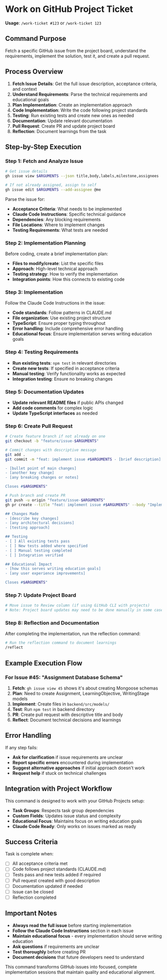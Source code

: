 # Work on GitHub Project Ticket

**Usage**: `/work-ticket #123` or `/work-ticket 123`

## Command Purpose
Fetch a specific GitHub issue from the project board, understand the requirements, implement the solution, test it, and create a pull request.

## Process Overview
1. **Fetch Issue Details**: Get the full issue description, acceptance criteria, and context
2. **Understand Requirements**: Parse the technical requirements and educational goals
3. **Plan Implementation**: Create an implementation approach
4. **Code Implementation**: Write the code following project standards
5. **Testing**: Run existing tests and create new ones as needed
6. **Documentation**: Update relevant documentation
7. **Pull Request**: Create PR and update project board
8. **Reflection**: Document learnings from the task

## Step-by-Step Execution

### Step 1: Fetch and Analyze Issue
```bash
# Get issue details
gh issue view $ARGUMENTS --json title,body,labels,milestone,assignees

# If not already assigned, assign to self
gh issue edit $ARGUMENTS --add-assignee @me
```

Parse the issue for:
- **Acceptance Criteria**: What needs to be implemented
- **Claude Code Instructions**: Specific technical guidance
- **Dependencies**: Any blocking requirements
- **File Locations**: Where to implement changes
- **Testing Requirements**: What tests are needed

### Step 2: Implementation Planning
Before coding, create a brief implementation plan:
- **Files to modify/create**: List the specific files
- **Approach**: High-level technical approach
- **Testing strategy**: How to verify the implementation
- **Integration points**: How this connects to existing code

### Step 3: Implementation
Follow the Claude Code Instructions in the issue:
- **Code standards**: Follow patterns in CLAUDE.md
- **File organization**: Use existing project structure
- **TypeScript**: Ensure proper typing throughout
- **Error handling**: Include comprehensive error handling
- **Educational focus**: Ensure implementation serves writing education goals

### Step 4: Testing Requirements
- **Run existing tests**: `npm test` in relevant directories
- **Create new tests**: If specified in acceptance criteria
- **Manual testing**: Verify functionality works as expected
- **Integration testing**: Ensure no breaking changes

### Step 5: Documentation Updates
- **Update relevant README files** if public APIs changed
- **Add code comments** for complex logic
- **Update TypeScript interfaces** as needed

### Step 6: Create Pull Request
```bash
# Create feature branch if not already on one
git checkout -b "feature/issue-$ARGUMENTS"

# Commit changes with descriptive message
git add .
git commit -m "feat: implement issue #$ARGUMENTS - [brief description]

- [bullet point of main changes]
- [another key change]
- [any breaking changes or notes]

Closes #$ARGUMENTS"

# Push branch and create PR
git push -u origin "feature/issue-$ARGUMENTS"
gh pr create --title "feat: implement issue #$ARGUMENTS" --body "Implements the requirements specified in #$ARGUMENTS

## Changes Made
- [describe key changes]
- [any architectural decisions]
- [testing approach]

## Testing
- [ ] All existing tests pass
- [ ] New tests added where specified
- [ ] Manual testing completed
- [ ] Integration verified

## Educational Impact
- [how this serves writing education goals]
- [any user experience improvements]

Closes #$ARGUMENTS"
```

### Step 7: Update Project Board
```bash
# Move issue to Review column (if using GitHub CLI with projects)
# Note: Project board updates may need to be done manually in some cases
```

### Step 8: Reflection and Documentation
After completing the implementation, run the reflection command:
```bash
# Run the reflection command to document learnings
/reflect
```

## Example Execution Flow

### For Issue #45: "Assignment Database Schema"
1. **Fetch**: `gh issue view 45` shows it's about creating Mongoose schemas
2. **Plan**: Need to create Assignment, LearningObjective, WritingStage models
3. **Implement**: Create files in `backend/src/models/`
4. **Test**: Run `npm test` in backend directory
5. **PR**: Create pull request with descriptive title and body
6. **Reflect**: Document technical decisions and learnings

## Error Handling
If any step fails:
- **Ask for clarification** if issue requirements are unclear
- **Report specific errors** encountered during implementation
- **Suggest alternative approaches** if initial approach doesn't work
- **Request help** if stuck on technical challenges

## Integration with Project Workflow
This command is designed to work with your GitHub Projects setup:
- **Task Groups**: Respects task group dependencies
- **Custom Fields**: Updates issue status and complexity
- **Educational Focus**: Maintains focus on writing education goals
- **Claude Code Ready**: Only works on issues marked as ready

## Success Criteria
Task is complete when:
- [ ] All acceptance criteria met
- [ ] Code follows project standards (CLAUDE.md)
- [ ] Tests pass and new tests added if required
- [ ] Pull request created with good description
- [ ] Documentation updated if needed
- [ ] Issue can be closed
- [ ] Reflection completed

## Important Notes
- **Always read the full issue** before starting implementation
- **Follow the Claude Code Instructions** section in each issue
- **Maintain educational focus** - every implementation should serve writing education
- **Ask questions** if requirements are unclear
- **Test thoroughly** before creating PR
- **Document decisions** that future developers need to understand

This command transforms GitHub issues into focused, complete implementation sessions that maintain quality and educational alignment.